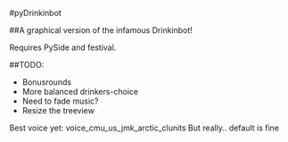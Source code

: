 #pyDrinkinbot

##A graphical version of the infamous Drinkinbot!

Requires PySide and festival.

##TODO:
 - Bonusrounds
 - More balanced drinkers-choice
 - Need to fade music?
 - Resize the treeview

Best voice yet: voice_cmu_us_jmk_arctic_clunits
But really.. default is fine
